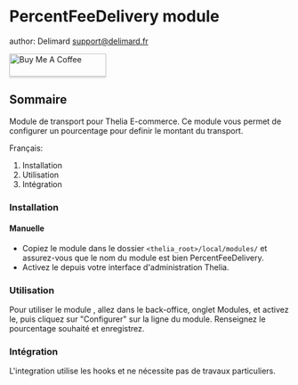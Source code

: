 PercentFeeDelivery module
==================
author: Delimard <support@delimard.fr>

<a href="https://www.buymeacoffee.com/delimard" target="_blank"><img src="https://www.buymeacoffee.com/assets/img/custom_images/orange_img.png" alt="Buy Me A Coffee" style="height: 41px !important;width: 174px !important;box-shadow: 0px 3px 2px 0px rgba(190, 190, 190, 0.5) !important;-webkit-box-shadow: 0px 3px 2px 0px rgba(190, 190, 190, 0.5) !important;" ></a>

Sommaire
-------
Module de transport pour Thelia E-commerce. Ce module vous permet de configurer un pourcentage pour definir le montant du transport.

Français:
1.  Installation
2.  Utilisation
3.  Intégration


### Installation

#### Manuelle

* Copiez le module dans le dossier ```<thelia_root>/local/modules/```  et assurez-vous que le nom du module est bien PercentFeeDelivery.
* Activez le depuis votre interface d'administration Thelia.


### Utilisation

Pour utiliser le module , allez dans le back-office, onglet Modules, et activez le,
puis cliquez sur "Configurer" sur la ligne du module. Renseignez le pourcentage souhaité et enregistrez.



### Intégration

L'integration utilise les hooks et ne nécessite pas de travaux particuliers.



